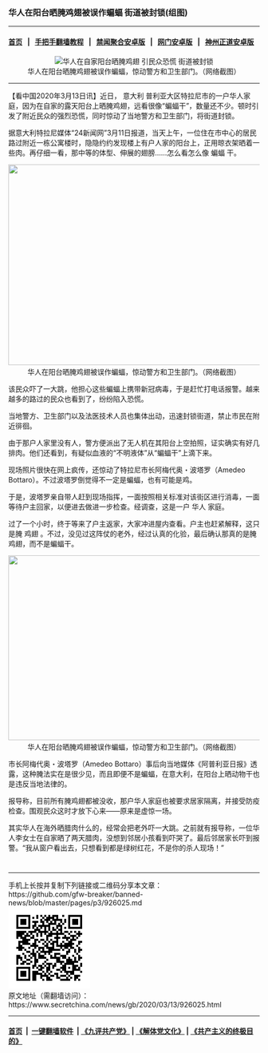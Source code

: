 ### 华人在阳台晒腌鸡翅被误作蝙蝠 街道被封锁(组图)
------------------------

#### [首页](https://github.com/gfw-breaker/banned-news/blob/master/README.md) &nbsp;&nbsp;|&nbsp;&nbsp; [手把手翻墙教程](https://github.com/gfw-breaker/guides/wiki) &nbsp;&nbsp;|&nbsp;&nbsp; [禁闻聚合安卓版](https://github.com/gfw-breaker/bn-android) &nbsp;&nbsp;|&nbsp;&nbsp; [网门安卓版](https://github.com/oGate2/oGate) &nbsp;&nbsp;|&nbsp;&nbsp; [神州正道安卓版](https://github.com/SzzdOgate/update) 



<div class="article_right" style="fone-color:#000">
 <p style="text-align: center;">
  <img alt="华人在自家阳台晒腌鸡翅 引民众恐慌 街道被封锁" src="//img3.secretchina.com/pic/2020/3-13/p2646583a21815230-ss.jpg" style="height:405px; width:600px"/>
  <br>
   华人在阳台晒腌鸡翅被误作蝙蝠，惊动警方和卫生部门。（网络截图）
   <span id="hideid" name="hideid" style="color:red;display:none;">
    <span href="https://www.secretchina.com">
    </span>
   </span>
  </br>
 </p>
 <div id="txt-mid1-t21-2017">
  

---


  </div>
 </div>
 <p>
  【看中国2020年3月13日讯】近日，
  <span href="https://www.secretchina.com/news/gb/tag/意大利" target="_blank">
   意大利
  </span>
  普利亚大区特拉尼市的一户华人家庭，因为在自家的露天阳台上晒腌鸡翅，远看很像“蝙蝠干”，数量还不少。顿时引发了附近民众的强烈恐慌，同时惊动了当地警方和卫生部门，将街道封锁。
  <span id="hideid" name="hideid" style="color:red;display:none;">
   <span href="https://www.secretchina.com">
   </span>
  </span>
 </p>
 <p>
  据意大利特拉尼媒体“24新闻网”3月11日报道，当天上午，一位住在市中心的居民路过附近一栋公寓楼时，隐隐约约发现楼上有户人家的阳台上，正用晾衣架晒着一些肉。再仔细一看，那中等的体型、伸展的翅膀……怎么看怎么像
  <span href="https://www.secretchina.com/news/gb/tag/蝙蝠" target="_blank">
   蝙蝠
  </span>
  干。
 </p>
 <p style="text-align: center;">
  <img alt="" src="//img3.secretchina.com/pic/2020/3-13/p2646581a582374540-ss.jpg" style="height:402px; width:600px"/>
  <br>
   华人在阳台晒腌鸡翅被误作蝙蝠，惊动警方和卫生部门。（网络截图）
  </br>
 </p>
 <p>
  该民众吓了一大跳，他担心这些蝙蝠上携带新冠病毒，于是赶忙打电话报警。越来越多的路过的民众也看到了，纷纷陷入恐慌。
 </p>
 <p>
  当地警方、卫生部门以及法医技术人员也集体出动，迅速封锁街道，禁止市民在附近徘徊。
 </p>
 <p>
  由于那户人家里没有人，警方便派出了无人机在其阳台上空拍照，证实确实有好几排肉。他们还看到，有疑似血液的“不明液体”从“蝙蝠干”上滴下来。
 </p>
 <p>
  现场照片很快在网上疯传，还惊动了特拉尼市长阿梅代奥・波塔罗（Amedeo Bottaro）。不过波塔罗倒觉得不一定是蝙蝠，也有可能是鸡。
 </p>
 <p>
  于是，波塔罗亲自带人赶到现场指挥，一面按照相关标准对该街区进行消毒，一面等待户主回家，以便进去做进一步检查。经调查，这是一户
  <span href="https://www.secretchina.com/news/gb/tag/华人" target="_blank">
   华人
  </span>
  家庭。
 </p>
 <p>
  过了一个小时，终于等来了户主返家，大家冲进屋内查看。户主也赶紧解释，这只是腌
  <span href="https://www.secretchina.com/news/gb/tag/鸡翅" target="_blank">
   鸡翅
  </span>
  。不过，没见过这阵仗的老外，经过认真的化验，最后确认那真的是腌鸡翅，而不是蝙蝠干。
 </p>
 <p style="text-align: center;">
  <img alt="" src="//img3.secretchina.com/pic/2020/3-13/p2646582a748980675-ss.jpg" style="height:370px; width:600px"/>
  <br>
   华人在阳台晒腌鸡翅被误作蝙蝠，惊动警方和卫生部门。（网络截图）
  </br>
 </p>
 <p>
  市长阿梅代奥・波塔罗（Amedeo Bottaro）事后向当地媒体《阿普利亚日报》透露，这种腌法实在是很少见，而且即便不是蝙蝠，在意大利，在阳台上晒动物干也是违反当地法律的。
 </p>
 <p>
  报导称，目前所有腌鸡翅都被没收，那户华人家庭也被要求居家隔离，并接受防疫检查。围观民众这时才放下心来——原来是虚惊一场。
 </p>
 <p>
  其实华人在海外晒腊肉什么的，经常会把老外吓一大跳。之前就有报导称，一位华人李女士在自家晒了两天腊肉，没想到邻居小孩看到吓哭了。最后邻居家长吓到报警。“我从窗户看出去，只想看到都是绿树红花，不是你的杀人现场！”
  <center>
   <div>
    <div id="txt-mid2-t22-2017" style="display: block;  max-height: 351px;  overflow: hidden;">
     <div id="SC-21xxx">
     </div>
     <ins class="adsbygoogle" data-ad-client="ca-pub-1276641434651360" data-ad-format="auto" data-ad-slot="4301710469" data-full-width-responsive="true" style="display:block">
     </ins>
    </div>
   </div>
  </center>
  <div style="padding-top:12px;">
  </div>
 </p>
</div>

<hr/>
手机上长按并复制下列链接或二维码分享本文章：<br/>
https://github.com/gfw-breaker/banned-news/blob/master/pages/p3/926025.md <br/>
<a href='https://github.com/gfw-breaker/banned-news/blob/master/pages/p3/926025.md'><img src='https://github.com/gfw-breaker/banned-news/blob/master/pages/p3/926025.md.png'/></a> <br/>
原文地址（需翻墙访问）：https://www.secretchina.com/news/gb/2020/03/13/926025.html


------------------------
#### [首页](https://github.com/gfw-breaker/banned-news/blob/master/README.md) &nbsp;|&nbsp; [一键翻墙软件](https://github.com/gfw-breaker/nogfw/blob/master/README.md) &nbsp;| [《九评共产党》](https://github.com/gfw-breaker/9ping.md/blob/master/README.md#九评之一评共产党是什么) | [《解体党文化》](https://github.com/gfw-breaker/jtdwh.md/blob/master/README.md) | [《共产主义的终极目的》](https://github.com/gfw-breaker/gczydzjmd.md/blob/master/README.md)


<img src='http://gfw-breaker.win/banned-news/pages/p3/926025.md' width='0px' height='0px'/>